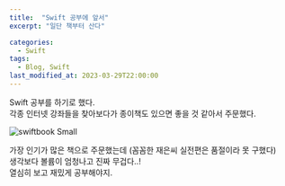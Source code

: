```yaml
---
title:  "Swift 공부에 앞서"
excerpt: "일단 책부터 산다"

categories:
  - Swift
tags:
  - Blog, Swift
last_modified_at: 2023-03-29T22:00:00
---
```

  
Swift 공부를 하기로 했다.  
각종 인터넷 강좌들을 찾아보다가 종이책도 있으면 좋을 것 같아서 주문했다.  

![swiftbook Small](https://user-images.githubusercontent.com/129058815/228552387-6ac6ba93-4bf6-4d84-bc90-654232839d4a.png)

가장 인기가 많은 책으로 주문했는데 (꼼꼼한 재은씨 실전편은 품절이라 못 구했다)  
생각보다 볼륨이 엄청나고 진짜 무겁다..!  
열심히 보고 재밌게 공부해야지.  